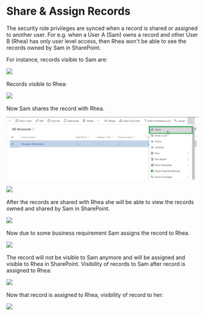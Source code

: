 # Share & Assign Records

The security role privileges are synced when a record is shared or assigned to another user. For e.g. when a User A (Sam) owns a record and other User B (Rhea) has only user level access, then Rhea won't be able to see the records owned by Sam in SharePoint.

For instance, records visible to Sam are:

![](../../.gitbook/assets/Share\_1.png)

Records visible to Rhea:

![](../../.gitbook/assets/Share\_2.png)

Now Sam shares the record with Rhea.

![](<../../.gitbook/assets/Share & Assign.png>)

![](../../.gitbook/assets/Share\_3.png)

After the records are shared with Rhea she will be able to view the records owned and shared by Sam in SharePoint.

![](../../.gitbook/assets/Share\_4.png)

Now due to some business requirement Sam assigns the record to Rhea.

![](../../.gitbook/assets/Share\_5.png)

The record will not be visible to Sam anymore and will be assigned and visible to Rhea in SharePoint. Visibility of records to Sam after record is assigned to Rhea:

![](../../.gitbook/assets/Share\_6.png)

Now that record is assigned to Rhea, visibility of record to her:

![](../../.gitbook/assets/Share\_7.png)
